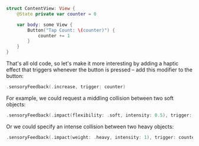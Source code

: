 ```swift
struct ContentView: View {
    @State private var counter = 0

    var body: some View {
        Button("Tap Count: \(counter)") {
            counter += 1
        }
    }
}
```

That's all old code, so let's make it more interesting by adding a haptic effect that triggers whenever the button is pressed – add this modifier to the button:
```swift
.sensoryFeedback(.increase, trigger: counter)
```

For example, we could request a middling collision between two soft objects:
```swift
.sensoryFeedback(.impact(flexibility: .soft, intensity: 0.5), trigger: counter)
```

Or we could specify an intense collision between two heavy objects:
```swift
.sensoryFeedback(.impact(weight: .heavy, intensity: 1), trigger: counter)
```


